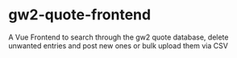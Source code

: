 # gw2-quote-frontend
A Vue Frontend to search through the gw2 quote database, delete unwanted entries and post new ones or bulk upload them via CSV
